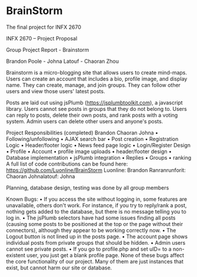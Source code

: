 # BrainStorm
The final project for INFX 2670

INFX 2670 – Project Proposal

Group Project Report - Brainstorm

Brandon Poole - Johna Latouf - Chaoran Zhou

Brainstorm is a micro-blogging site that allows users to create mind-maps. Users can create an account that includes a bio, profile image, and display name. They can create, manage, and join groups. They can follow other users and view those users' latest posts.

Posts are laid out using jsPlumb (https://jsplumbtoolkit.com), a javascript library. Users cannot see posts in groups that they do not belong to. Users can reply to posts, delete their own posts, and rank posts with a voting system. Admin users can delete other users and anyone's posts.

Project Responsibilities (completed)
Brandon	Chaoran	Johna
•	Following/unfollowing
•	AJAX search bar
•	Post creation
•	Registration Logic
•	Header/footer logic
•	News feed page logic	•	Login/Register Design
•	Profile
•	Account
•	profile image uploads
•	header/footer design	•	Database implementation
•	 jsPlumb integration
•	Replies
•	Groups
•	ranking
A full list of code contributions can be found here: https://github.com/Luonline/BrainStorm
Luonline: Brandon
Ranranrunforit: Chaoran
Johnalatouf: Johna

Planning, database design, testing was done by all group members

Known Bugs:
•	If you access the site without logging in, some features are unavailable, others don't work. For instance, if you try to reply/rank a post, nothing gets added to the database, but there is no message telling you to log in.
•	The jsPlumb selectors have had some issues finding all posts (causing some posts to be positioned at the top or the page without their connectors), although they appear to be working correctly now. 
•	The Logout button is not lined up in the posts page. 
•	The account page shows individual posts from private groups that should be hidden. 
•	Admin users cannot see private posts. 
•	If you go to profile.php and set uID= to a non-existent user, you just get a blank profile page.
None of these bugs affect the core functionality of our project. Many of them are just instances that exist, but cannot harm our site or database.
